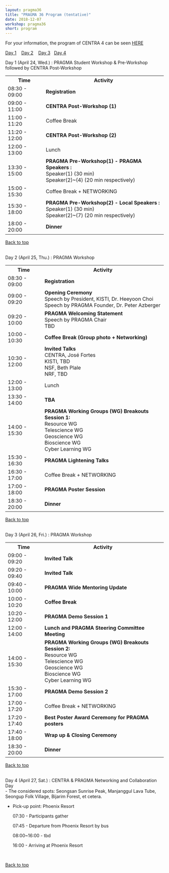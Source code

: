 ```yaml
---
layout: pragma36
title: "PRAGMA 36 Program (tentative)"
date: 2018-12-07
workshop: pragma36
short: program
---
```


For your information, the program of CENTRA 4 can be seen <a href="http://www.globalcentra.org/centra4/program.html" target="new">HERE</a>

[Day 1](#day1) &nbsp;&nbsp; [Day 2](#day2) &nbsp;&nbsp;
[Day 3](#day3) &nbsp;&nbsp;[Day 4](#day4)

<div class="border36" id="day1">Day 1 (April 24, Wed.) : PRAGMA Student Workshop & Pre-Workshop followed by CENTRA Post-Workshop</div>

<table class="program36">
  <tr>
    <th>Time</th>
    <th>Activity</th>
  </tr>
  <tr>
    <td>08:30 - 09:00</td>
    <td class="break"><b>Registration</b></td>
  </tr>
  <tr>
    <td>09:00 - 11:00</td>
    <td><b>CENTRA Post-Workshop (1)</b> <br> </td>
  </tr>
  <tr>
    <td>11:00 - 11:20</td>
    <td class="break">Coffee Break </td>
  </tr>
  <tr>
    <td>11:20 - 12:00</td>
    <td><b>CENTRA Post-Workshop (2)</b> <br> </td>
  </tr>
  <tr>
    <td>12:00 - 13:00</td>
    <td class="break">Lunch </td>
  </tr>
  <tr>
    <td>13:30 - 15:00</td>
    <td><b>PRAGMA Pre-Workshop(1) - PRAGMA Speakers : </b> <br>
      Speaker(1) (30 min) <br> 
      Speaker(2)~(4) (20 min respectively) </td>
  </tr>
  <tr>
    <td>15:00 - 15:30</td>
    <td class="break">Coffee Break  + NETWORKING </td>
  </tr>
  <tr>
    <td>15:30 - 18:00</td>
    <td><b>PRAGMA Pre-Workshop(2) - Local Speakers : </b> <br>
      Speaker(1) (30 min) <br> 
      Speaker(2)~(7) (20 min respectively) </td>
  </tr>
  <tr>
    <td>18:00 - 20:00</td>
    <td><b>Dinner</b> </td>
  </tr>
</table>

[Back to top](/pragma36-program)

<br>

<div class="border36" id="day2">Day 2 (April 25, Thu.) : PRAGMA Workshop</div>

<table class="program36">
  <tr>
    <th>Time</th>
    <th>Activity</th>
  </tr>
  <tr>
    <td>08:30 - 09:00</td>
    <td><b>Registration</b></td>
  </tr>
  <tr>
    <td>09:00 - 09:20</td>
    <td><b>Opening Ceremony</b> <br>
      Speech by President, KISTI, Dr. Heeyoon Choi <br> 
      Speech by PRAGMA Founder, Dr. Peter Azberger </td>
  </tr>
  <tr>
    <td>09:20 - 10:00</td>
    <td><b>PRAGMA Welcoming Statement</b> <br>
      Speech by PRAGMA Chair <br> 
      TBD </td>
  </tr>
  <tr>
    <td>10:00 - 10:30</td>
    <td class="break"><b>Coffee Break (Group photo + Networking)</b></td>
  </tr>
  <tr>
    <td>10:30 - 12:00</td>
    <td><b>Invited Talks</b> <br>
      CENTRA, José Fortes <br> 
      KISTI, TBD <br> 
      NSF, Beth Plale <br>
      NRF, TBD</td>
  </tr>
  <tr>
    <td>12:00 - 13:00</td>
     <td class="break">Lunch </td>
  </tr>
  <tr>
    <td>13:30 - 14:00</td>
    <td><b>TBA</b></td>
  </tr>
  <tr>
    <td>14:00 - 15:30</td>
    <td><b>PRAGMA Working Groups (WG) Breakouts Session 1: </b> <br>
      Resource WG <br> 
      Telescience WG <br> 
      Geoscience WG <br>
      Bioscience WG <br>
      Cyber Learning WG </td>
  </tr>
  <tr>
    <td>15:30 - 16:30</td>
    <td><b>PRAGMA Lightening Talks </b></td>
  </tr>
  <tr>
    <td>16:30 - 17:00</td>
    <td class="break">Coffee Break  + NETWORKING </td>
  </tr>
  <tr>
    <td>17:00 - 18:00</td>
    <td><b>PRAGMA Poster Session</b></td>
  </tr>
  <tr>
    <td>18:30 - 20:00</td>
    <td class="break"><b>Dinner</b></td>
  </tr>
</table>

[Back to top](/pragma36-program)

<br>

<div class="border36" id="day3">Day 3 (April 26, Fri.) : PRAGMA Workshop</div>

<table class="program36">
  <tr>
    <th>Time</th>
    <th>Activity</th>
  </tr>
  <tr>
    <td>09:00 - 09:20</td>
    <td><b>Invited Talk</b></td>
  </tr>
  <tr>
    <td>09:20 - 09:40</td>
    <td><b>Invited Talk</b></td>
  </tr>
  <tr>
    <td>09:40 - 10:00</td>
    <td><b>PRAGMA Wide Mentoring Update </b></td>
  </tr>
  <tr>
    <td>10:00 - 10:20</td>
    <td class="break"><b>Coffee Break</b></td>
  </tr>
  <tr>
    <td>10:20 - 12:00</td>
    <td><b>PRAGMA Demo Session 1</b></td>
  </tr>
  <tr>
    <td>12:00 - 14:00</td>
    <td><b>Lunch and PRAGMA Steering Committee Meeting</b></td>
  </tr>
  <tr>
    <td>14:00 - 15:30</td>
    <td><b>PRAGMA Working Groups (WG) Breakouts Session 2: </b> <br>
      Resource WG <br> 
      Telescience WG <br> 
      Geoscience WG <br>
      Bioscience WG <br>
      Cyber Learning WG </td>
  </tr>
  <tr>
    <td>15:30 - 17:00</td>
    <td><b>PRAGMA Demo Session 2</b></td>
  </tr>  
  <tr>
    <td>17:00 - 17:20</td>
    <td class="break">Coffee Break  + NETWORKING </td>
  </tr>
  <tr>
    <td>17:20 - 17:40</td>
    <td><b>Best Poster Award Ceremony for PRAGMA posters</b></td>
  </tr>
  <tr>
    <td>17:40 - 18:00</td>
    <td><b>Wrap up & Closing Ceremony</b></td>
  </tr>
  <tr>
    <td>18:30 - 20:00</td>
    <td class="break"><b>Dinner</b></td>
  </tr>
</table>

[Back to top](/pragma36-program)

<br>

<div class="border36" id="day4">Day 4 (April 27, Sat.) : CENTRA & PRAGMA Networking and Collaboration Day  </div>
- The considered spots: Seongsan Sunrise Peak, Manjanggul Lava Tube, Seongup Folk Village, Bijarim Forest, et cetera.

* Pick-up point: Phoenix Resort
<ul>07:30 - Participants gather</ul>
<ul>07:45 - Departure from Phoenix Resort by bus</ul>
<ul>08:00~16:00 - tbd</ul>
<ul>16:00 - Arriving at Phoenix Resort</ul><br>

[Back to top](/pragma36-program)

<br>
